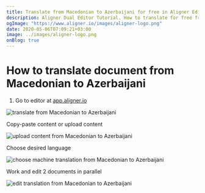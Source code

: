 ```yaml
---
title: Translate from Macedonian to Azerbaijani for free in Aligner Editor
description: Aligner Dual Editor Tutorial. How to translate for free from Macedonian to Azerbaijani. Aligner is multilingual document management platform. 
ogImage: "https://www.aligner.io/images/aligner-logo.png"
date: 2020-05-06T07:09:21+03:00
image: ../images/aligner-logo.png
onBlog: true
---
```


# How to translate document from Macedonian to Azerbaijani

1. Go to editor at [app.aligner.io](https://app.aligner.io "Aligner App web page")

![translate from Macedonian to Azerbaijani](../aligner-blank-editor.png "translate from Macedonian to Azerbaijani")

Copy-paste content or upload content

![upload content from Macedonian to Azerbaijani](../aligner-uploaded-document.png "upload content from Macedonian to Azerbaijani")

Choose desired language

![choose machine translation from Macedonian to Azerbaijani](../aligner-language-dropdown.png "choose machine translation from Macedonian to Azerbaijani")

Work and edit 2 documents in parallel

![edit translation from Macedonian to Azerbaijani](../aligner-double-sitded-editor.png "edit translation from Macedonian to Azerbaijani")

